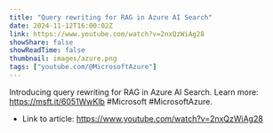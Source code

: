 ```yaml
---
title: "Query rewriting for RAG in Azure AI Search"
date: 2024-11-12T16:00:02Z
link: https://www.youtube.com/watch?v=2nxQzWiAg28
showShare: false
showReadTime: false
thumbnail: images/azure.png
tags: ["youtube.com/@MicrosoftAzure"]
---
```

Introducing query rewriting for RAG in Azure AI Search. Learn more: https://msft.it/6051WwKlb #Microsoft #MicrosoftAzure.

- Link to article: https://www.youtube.com/watch?v=2nxQzWiAg28
